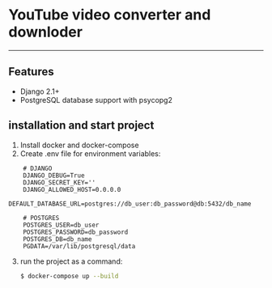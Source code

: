 YouTube video converter and downloder
==============================
______________________________
Features
------------------------
* Django 2.1+
* PostgreSQL database support with psycopg2

installation and start project
------------------------
1. Install docker and docker-compose
2. Create .env file for environment variables:
```
    # DJANGO
    DJANGO_DEBUG=True
    DJANGO_SECRET_KEY=''
    DJANGO_ALLOWED_HOST=0.0.0.0
    DEFAULT_DATABASE_URL=postgres://db_user:db_password@db:5432/db_name
     
    # POSTGRES
    POSTGRES_USER=db_user
    POSTGRES_PASSWORD=db_password
    POSTGRES_DB=db_name
    PGDATA=/var/lib/postgresql/data
```
3. run the project as a command:
    ```sh
    $ docker-compose up --build
    ```
